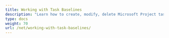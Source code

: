 ```yaml
---
title: Working with Task Baselines
description: "Learn how to create, modify, delete Microsoft Project task baselines using Aspose.Tasks .NET."
type: docs
weight: 70
url: /net/working-with-task-baselines/
---
```


